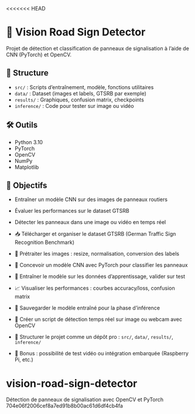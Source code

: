 <<<<<<< HEAD
# 🛑 Vision Road Sign Detector

Projet de détection et classification de panneaux de signalisation à l’aide de CNN (PyTorch) et OpenCV.

## 📁 Structure
- `src/` : Scripts d’entraînement, modèle, fonctions utilitaires
- `data/` : Dataset (images et labels, GTSRB par exemple)
- `results/` : Graphiques, confusion matrix, checkpoints
- `inference/` : Code pour tester sur image ou vidéo

## 🛠️ Outils
- Python 3.10
- PyTorch
- OpenCV
- NumPy
- Matplotlib

## 🚀 Objectifs
- Entraîner un modèle CNN sur des images de panneaux routiers
- Évaluer les performances sur le dataset GTSRB
- Détecter les panneaux dans une image ou vidéo en temps réel

- 📥 Télécharger et organiser le dataset GTSRB (German Traffic Sign Recognition Benchmark)
- 🧽 Prétraiter les images : resize, normalisation, conversion des labels
- 🧠 Concevoir un modèle CNN avec PyTorch pour classifier les panneaux
- 🔁 Entraîner le modèle sur les données d’apprentissage, valider sur test
- 📈 Visualiser les performances : courbes accuracy/loss, confusion matrix
- 💾 Sauvegarder le modèle entraîné pour la phase d’inférence
- 🎥 Créer un script de détection temps réel sur image ou webcam avec OpenCV
- 📂 Structurer le projet comme un dépôt pro : `src/`, `data/`, `results/`, `inference/`
- 🧪 Bonus : possibilité de test vidéo ou intégration embarquée (Raspberry Pi, etc.)

# vision-road-sign-detector
Détection de panneaux de signalisation avec OpenCV et PyTorch
704e06f2006cef8a7ed91b8b00ac61d6df4cb4fa
